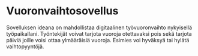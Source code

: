 # Vuoronvaihtosovellus  

Sovelluksen ideana on mahdollistaa digitaalinen työvuoronvaihto nykyisellä työpaikallani. Työntekijät voivat tarjota vuoroja otettavaksi pois sekä tarjota päiviä joille voisi ottaa ylmääräisiä vuoroja. Esimies voi hyväksyä tai hylätä vaihtopyyntöjä.  


